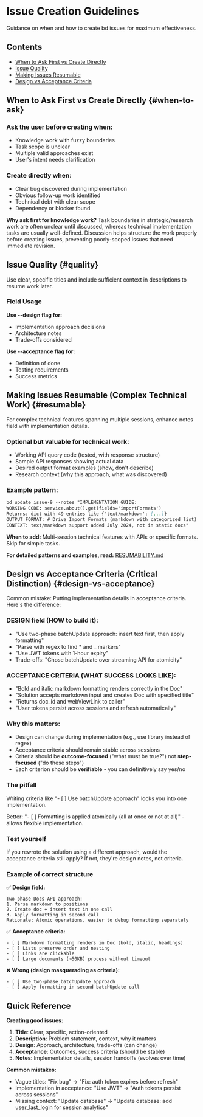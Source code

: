 # Issue Creation Guidelines

Guidance on when and how to create bd issues for maximum effectiveness.

## Contents

- [When to Ask First vs Create Directly](#when-to-ask)
- [Issue Quality](#quality)
- [Making Issues Resumable](#resumable)
- [Design vs Acceptance Criteria](#design-vs-acceptance)

## When to Ask First vs Create Directly {#when-to-ask}

### Ask the user before creating when:
- Knowledge work with fuzzy boundaries
- Task scope is unclear
- Multiple valid approaches exist
- User's intent needs clarification

### Create directly when:
- Clear bug discovered during implementation
- Obvious follow-up work identified
- Technical debt with clear scope
- Dependency or blocker found

**Why ask first for knowledge work?** Task boundaries in strategic/research work are often unclear until discussed, whereas technical implementation tasks are usually well-defined. Discussion helps structure the work properly before creating issues, preventing poorly-scoped issues that need immediate revision.

## Issue Quality {#quality}

Use clear, specific titles and include sufficient context in descriptions to resume work later.

### Field Usage

**Use --design flag for:**
- Implementation approach decisions
- Architecture notes
- Trade-offs considered

**Use --acceptance flag for:**
- Definition of done
- Testing requirements
- Success metrics

## Making Issues Resumable (Complex Technical Work) {#resumable}

For complex technical features spanning multiple sessions, enhance notes field with implementation details.

### Optional but valuable for technical work:
- Working API query code (tested, with response structure)
- Sample API responses showing actual data
- Desired output format examples (show, don't describe)
- Research context (why this approach, what was discovered)

### Example pattern:

```markdown
bd update issue-9 --notes "IMPLEMENTATION GUIDE:
WORKING CODE: service.about().get(fields='importFormats')
Returns: dict with 49 entries like {'text/markdown': [...]}
OUTPUT FORMAT: # Drive Import Formats (markdown with categorized list)
CONTEXT: text/markdown support added July 2024, not in static docs"
```

**When to add:** Multi-session technical features with APIs or specific formats. Skip for simple tasks.

**For detailed patterns and examples, read:** [RESUMABILITY.md](RESUMABILITY.md)

## Design vs Acceptance Criteria (Critical Distinction) {#design-vs-acceptance}

Common mistake: Putting implementation details in acceptance criteria. Here's the difference:

### DESIGN field (HOW to build it):
- "Use two-phase batchUpdate approach: insert text first, then apply formatting"
- "Parse with regex to find * and _ markers"
- "Use JWT tokens with 1-hour expiry"
- Trade-offs: "Chose batchUpdate over streaming API for atomicity"

### ACCEPTANCE CRITERIA (WHAT SUCCESS LOOKS LIKE):
- "Bold and italic markdown formatting renders correctly in the Doc"
- "Solution accepts markdown input and creates Doc with specified title"
- "Returns doc_id and webViewLink to caller"
- "User tokens persist across sessions and refresh automatically"

### Why this matters:
- Design can change during implementation (e.g., use library instead of regex)
- Acceptance criteria should remain stable across sessions
- Criteria should be **outcome-focused** ("what must be true?") not **step-focused** ("do these steps")
- Each criterion should be **verifiable** - you can definitively say yes/no

### The pitfall

Writing criteria like "- [ ] Use batchUpdate approach" locks you into one implementation.

Better: "- [ ] Formatting is applied atomically (all at once or not at all)" - allows flexible implementation.

### Test yourself

If you rewrote the solution using a different approach, would the acceptance criteria still apply? If not, they're design notes, not criteria.

### Example of correct structure

✅ **Design field:**
```
Two-phase Docs API approach:
1. Parse markdown to positions
2. Create doc + insert text in one call
3. Apply formatting in second call
Rationale: Atomic operations, easier to debug formatting separately
```

✅ **Acceptance criteria:**
```
- [ ] Markdown formatting renders in Doc (bold, italic, headings)
- [ ] Lists preserve order and nesting
- [ ] Links are clickable
- [ ] Large documents (>50KB) process without timeout
```

❌ **Wrong (design masquerading as criteria):**
```
- [ ] Use two-phase batchUpdate approach
- [ ] Apply formatting in second batchUpdate call
```

## Quick Reference

**Creating good issues:**

1. **Title**: Clear, specific, action-oriented
2. **Description**: Problem statement, context, why it matters
3. **Design**: Approach, architecture, trade-offs (can change)
4. **Acceptance**: Outcomes, success criteria (should be stable)
5. **Notes**: Implementation details, session handoffs (evolves over time)

**Common mistakes:**

- Vague titles: "Fix bug" → "Fix: auth token expires before refresh"
- Implementation in acceptance: "Use JWT" → "Auth tokens persist across sessions"
- Missing context: "Update database" → "Update database: add user_last_login for session analytics"
